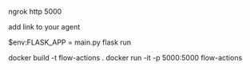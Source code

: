 ngrok http 5000 

add link to your agent

 
$env:FLASK_APP = main.py
flask run

docker build -t flow-actions .
docker run -it -p 5000:5000 flow-actions
